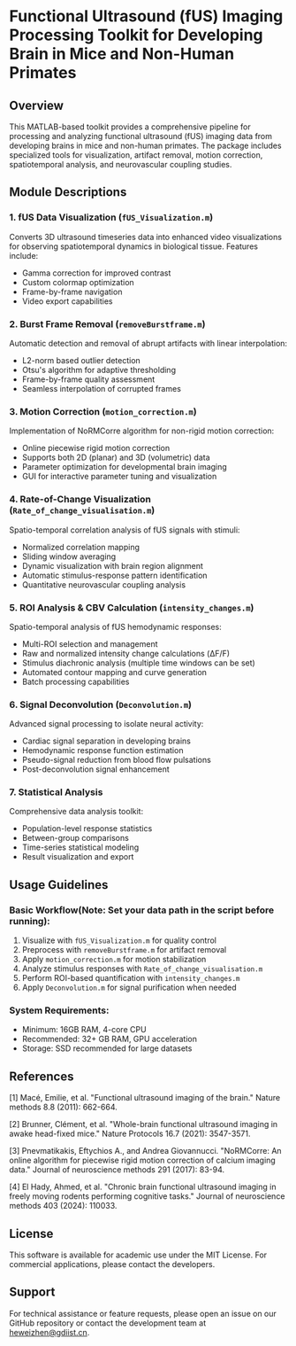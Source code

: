 # Functional Ultrasound (fUS) Imaging Processing Toolkit for Developing Brain in Mice and Non-Human Primates

## Overview
This MATLAB-based toolkit provides a comprehensive pipeline for processing and analyzing functional ultrasound (fUS) imaging data from developing brains in mice and non-human primates. The package includes specialized tools for visualization, artifact removal, motion correction, spatiotemporal analysis, and neurovascular coupling studies.

## Module Descriptions

### 1. fUS Data Visualization (`fUS_Visualization.m`)
Converts 3D ultrasound timeseries data into enhanced video visualizations for observing spatiotemporal dynamics in biological tissue. Features include:
- Gamma correction for improved contrast
- Custom colormap optimization
- Frame-by-frame navigation
- Video export capabilities

### 2. Burst Frame Removal (`removeBurstframe.m`)
Automatic detection and removal of abrupt artifacts with linear interpolation:
- L2-norm based outlier detection
- Otsu's algorithm for adaptive thresholding
- Frame-by-frame quality assessment
- Seamless interpolation of corrupted frames

### 3. Motion Correction (`motion_correction.m`)
Implementation of NoRMCorre algorithm for non-rigid motion correction:
- Online piecewise rigid motion correction
- Supports both 2D (planar) and 3D (volumetric) data
- Parameter optimization for developmental brain imaging
- GUI for interactive parameter tuning and visualization

### 4. Rate-of-Change Visualization (`Rate_of_change_visualisation.m`)
Spatio-temporal correlation analysis of fUS signals with stimuli:
- Normalized correlation mapping
- Sliding window averaging
- Dynamic visualization with brain region alignment
- Automatic stimulus-response pattern identification
- Quantitative neurovascular coupling analysis

### 5. ROI Analysis & CBV Calculation (`intensity_changes.m`)
Spatio-temporal analysis of fUS hemodynamic responses:
- Multi-ROI selection and management
- Raw and normalized intensity change calculations (ΔF/F)
- Stimulus diachronic analysis (multiple time windows can be set)
- Automated contour mapping and curve generation
- Batch processing capabilities

### 6. Signal Deconvolution (`Deconvolution.m`)
Advanced signal processing to isolate neural activity:
- Cardiac signal separation in developing brains
- Hemodynamic response function estimation
- Pseudo-signal reduction from blood flow pulsations
- Post-deconvolution signal enhancement

### 7. Statistical Analysis
Comprehensive data analysis toolkit:
- Population-level response statistics
- Between-group comparisons
- Time-series statistical modeling
- Result visualization and export

## Usage Guidelines

### Basic Workflow(Note: Set your data path in the script before running):
1. Visualize with `fUS_Visualization.m` for quality control
2. Preprocess with `removeBurstframe.m` for artifact removal
3. Apply `motion_correction.m` for motion stabilization
4. Analyze stimulus responses with `Rate_of_change_visualisation.m`
5. Perform ROI-based quantification with `intensity_changes.m`
6. Apply `Deconvolution.m` for signal purification when needed

### System Requirements:
- Minimum: 16GB RAM, 4-core CPU
- Recommended: 32+ GB RAM, GPU acceleration
- Storage: SSD recommended for large datasets

## References

[1] Macé, Emilie, et al. "Functional ultrasound imaging of the brain." Nature methods 8.8 (2011): 662-664.

[2] Brunner, Clément, et al. "Whole-brain functional ultrasound imaging in awake head-fixed mice." Nature Protocols 16.7 (2021): 3547-3571.

[3] Pnevmatikakis, Eftychios A., and Andrea Giovannucci. "NoRMCorre: An online algorithm for piecewise rigid motion correction of calcium imaging data." Journal of neuroscience methods 291 (2017): 83-94.

[4] El Hady, Ahmed, et al. "Chronic brain functional ultrasound imaging in freely moving rodents performing cognitive tasks." Journal of neuroscience methods 403 (2024): 110033.

## License
This software is available for academic use under the MIT License. For commercial applications, please contact the developers.

## Support
For technical assistance or feature requests, please open an issue on our GitHub repository or contact the development team at heweizhen@gdiist.cn.
